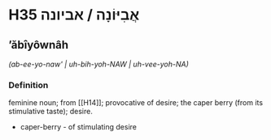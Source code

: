 # H35 אֲבִיּוֹנָה / אביונה

## ʼăbîyôwnâh

_(ab-ee-yo-naw' | uh-bih-yoh-NAW | uh-vee-yoh-NA)_

### Definition

feminine noun; from [[H14]]; provocative of desire; the caper berry (from its stimulative taste); desire.

- caper-berry - of stimulating desire
